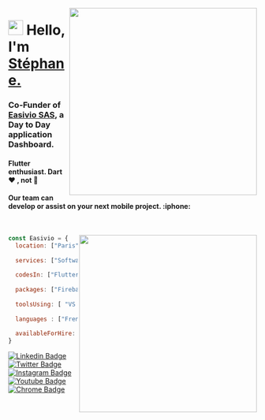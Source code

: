 <p align="left">
<img align="right" height="auto"  width="380" src="https://github-readme-stats.vercel.app/api?username=scadot&count_private=true&show_icons=true&theme=react&bg_color=272929&icon_color=2bc8fe&title_color=2bc8fe&custom_title=Github%20Stats"/>


<h1 align="left"><img src="https://raw.githubusercontent.com/sidbelbase/sidbelbase/master/wave.gif" width="30px"><strong> Hello, I'm <a href="https://www.linkedin.com/in/favierj">Stéphane.</a></strong>
</h1>

<h3 align="left"><strong>Co-Funder of <a href="https://easivio.com">Easivio SAS</a>, a Day to Day application Dashboard.</strong></h3>
<h4 align="left">Flutter enthusiast. Dart ❤️ , not 🎯 </h4>
<h4 align="left"><strong>Our team can develop or assist on your next mobile project. :iphone:</strong></h4>
</p>

<br>

<p align="left">

<img align="right" height="auto"  width="360" src="https://easivio.com/images/iPhoneEasivioLogin.webp" />


```javascript
const Easivio = {
  location: ["Paris", "Annecy"],
  
  services: ["Software Editor", "App developement", "Consulting" ],
  
  codesIn: ["Flutter", "dart", "Javascript", "Java", "..."],
    
  packages: ["Firebase", "Provider", "Auto_route", "Dio", "..."],
  
  toolsUsing: [ "VS Code", "Zoom", "Figma", "Sketch"],
  
  languages : ["French", "English"],
  
  availableForHire: true
}
```

</p>



<p align="left" width="420" >
<a target="_blank" href="https://www.linkedin.com/company/easivio">
<img src="https://img.shields.io/badge/-easivio-blue?style=for-the-badge&logo=Linkedin&logoColor=white&link=https://www.linkedin.com/company/easivio/" alt="Linkedin Badge">
</a>
<a target="_blank" href="https://twitter.com/easvio">
<img src="https://img.shields.io/badge/easvio-1ca0f1?style=for-the-badge&logo=twitter&logoColor=white&link=https://twitter.com/easvio" alt="Twitter Badge">
</a>
<a target="_blank" href="https://instagram.com/sidbelbase/">
<img src="https://img.shields.io/badge/-easvio-E1306C?style=for-the-badge&logo=Instagram&logoColor=white&link=https://instagram.com/easvio/" alt="Instagram Badge">
</a>
<a target="_blank" href="https://www.youtube.com/channel/UCC2zf3suaZBAUmf0q6s1WdQ">
<img src="https://img.shields.io/badge/-easvio-FF0000?style=for-the-badge&logo=Youtube&logoColor=white&link=https://www.youtube.com/channel/UCC2zf3suaZBAUmf0q6s1WdQ" alt="Youtube Badge">
</a>
<a target="_blank" href="https://easivio.com">
<img src="https://img.shields.io/badge/-easvio-000000?style=for-the-badge&logo=Google%20Chrome&logoColor=white&link=https://easivio.com" alt="Chrome Badge">
</a>
</p>
